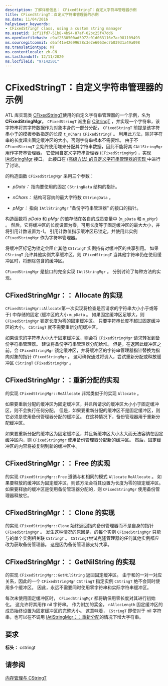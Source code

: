 ```yaml
---
description: 了解详细信息： CFixedStringT：自定义字符串管理器示例
title: CFixedStringT：自定义字符串管理器的示例
ms.date: 11/04/2016
helpviewer_keywords:
- CFixedStringT class, using a custom string manager
ms.assetid: 1cf11fd7-51b8-4b94-87af-02bc25f47dd6
ms.openlocfilehash: c9af2530500ad5972c01d063116e7ac981109493
ms.sourcegitcommit: d6af41e42699628c3e2e6063ec7b03931a49a098
ms.translationtype: MT
ms.contentlocale: zh-CN
ms.lasthandoff: 12/11/2020
ms.locfileid: "97142501"
---
```

# <a name="cfixedstringt-example-of-a-custom-string-manager"></a>CFixedStringT：自定义字符串管理器的示例

ATL 库实现类 [CFixedStringT](../atl-mfc-shared/reference/cfixedstringt-class.md)使用的自定义字符串管理器的一个示例，名为 **CFixedStringMgr**。 `CFixedStringT` 派生自 [CStringT](../atl-mfc-shared/reference/cstringt-class.md) ，并实现一个字符串，该字符串将其字符数据作为对象本身的一部分分配， `CFixedStringT` 前提是该字符串小于的模板参数指定的长度 `t_nChars` `CFixedStringT` 。 利用此方法，除非字符串的长度超出固定缓冲区的大小，否则字符串根本不需要堆。 由于不 `CFixedStringT` 会始终使用堆来分配其字符串数据，因此不能将其 `CAtlStringMgr` 用作字符串管理器。 它使用自定义字符串管理器 (`CFixedStringMgr`) ，实现 [IAtlStringMgr](../atl-mfc-shared/reference/iatlstringmgr-class.md) 接口。 此接口在 [ (高级方法) 的自定义字符串管理器的实现 ](../atl-mfc-shared/implementation-of-a-custom-string-manager-advanced-method.md)中进行了讨论。

的构造函数 `CFixedStringMgr` 采用三个参数：

- *pData：* 指向要使用的固定 `CStringData` 结构的指针。

- *nChars：* 结构可容纳的最大字符数 `CStringData` 。

- *pMgr：* 指向 `IAtlStringMgr` "备份字符串管理器" 的接口的指针。

构造函数将 *pData* 和 *pMgr* 的值存储在各自的成员变量中 (`m_pData` 和 `m_pMgr`) 。 然后，它将缓冲区的长度设置为零，可用长度等于固定缓冲区的最大大小，并将引用计数设置为-1。 引用计数值指示缓冲区已锁定，并使用此实例 `CFixedStringMgr` 作为字符串管理器。

将缓冲区标记为锁定会阻止其他 `CStringT` 实例持有对缓冲区的共享引用。 如果 `CStringT` 允许其他实例共享缓冲区，则 `CFixedStringT` 当其他字符串仍在使用缓冲区时，将删除包含的缓冲区。

`CFixedStringMgr` 是接口的完全实现 `IAtlStringMgr` 。 分别讨论了每种方法的实现。

## <a name="implementation-of-cfixedstringmgrallocate"></a>CFixedStringMgr：： Allocate 的实现

`CFixedStringMgr::Allocate`第一次实现将检查是否请求的字符串大小小于或等于) 中存储的固定 (缓冲区的大小 `m_pData` 。 如果固定缓冲区足够大，则 `CFixedStringMgr` 锁定长度为零的固定缓冲区。 只要字符串长度不超过固定缓冲区的大小， `CStringT` 就不需要重新分配缓冲区。

如果请求的字符串大小大于固定缓冲区，则会将 `CFixedStringMgr` 请求转发到备份字符串管理器。 建议将备份字符串管理器分配给堆。 但是，在返回此缓冲区之前，会 `CFixedStringMgr` 锁定缓冲区，并将缓冲区的字符串管理器指针替换为指向对象的指针 `CFixedStringMgr` 。 这可确保通过将调入，尝试重新分配或释放缓冲区 `CStringT` `CFixedStringMgr` 。

## <a name="implementation-of-cfixedstringmgrreallocate"></a>CFixedStringMgr：：重新分配的实现

的实现 `CFixedStringMgr::ReAllocate` 非常类似于的实现 `Allocate` 。

如果要重新分配的缓冲区为固定缓冲区，并且所请求的缓冲区大小小于固定缓冲区，则不会执行任何分配。 但是，如果要重新分配的缓冲区不是固定缓冲区，则它必须是使用备份管理器分配的缓冲区。 在这种情况下，备份管理器用于重新分配缓冲区。

如果要重新分配的缓冲区为固定缓冲区，并且新缓冲区大小太大而无法容纳在固定缓冲区内，则 `CFixedStringMgr` 使用备份管理器分配新的缓冲区。 然后，固定缓冲区的内容将被复制到新的缓冲区中。

## <a name="implementation-of-cfixedstringmgrfree"></a>CFixedStringMgr：： Free 的实现

的实现 `CFixedStringMgr::Free` 遵循与和相同的模式 `Allocate` `ReAllocate` 。 如果要释放的缓冲区为固定缓冲区，则该方法会将其设置为长度为零的锁定缓冲区。 如果要释放的缓冲区是使用备份管理器分配的，则 `CFixedStringMgr` 使用备份管理器释放它。

## <a name="implementation-of-cfixedstringmgrclone"></a>CFixedStringMgr：： Clone 的实现

的实现 `CFixedStringMgr::Clone` 始终返回指向备份管理器而不是自身的指针 `CFixedStringMgr` 。 发生这种情况的原因是，的每个实例 `CFixedStringMgr` 只能与的单个实例相关联 `CStringT` 。 `CStringT`尝试克隆管理器的任何其他实例都应改为获取备份管理器。 这是因为备份管理器支持共享。

## <a name="implementation-of-cfixedstringmgrgetnilstring"></a>CFixedStringMgr：： GetNilString 的实现

的实现 `CFixedStringMgr::GetNilString` 返回固定缓冲区。 由于和的一对一对应关系，因此的一个 `CFixedStringMgr` `CStringT` 指定实例 `CStringT` 绝不会同时使用多个缓冲区。 因此，永远不需要同时使用零字符串和实际字符串缓冲区。

每次未使用固定缓冲区时， `CFixedStringMgr` 都将确保用零长度对其进行初始化。 这允许将其用作 nil 字符串。 作为附加的奖金， `nAllocLength` 固定缓冲区的成员始终设置为固定缓冲区的完整大小。 这意味着， `CStringT` 即使对于 nil 字符串，也可以在不调用 [IAtlStringMgr：：重新分配](../atl-mfc-shared/reference/iatlstringmgr-class.md#reallocate)的情况下增大字符串。

## <a name="requirements"></a>要求

**标头：** cstringt

## <a name="see-also"></a>请参阅

[内存管理与 CStringT](../atl-mfc-shared/memory-management-with-cstringt.md)
